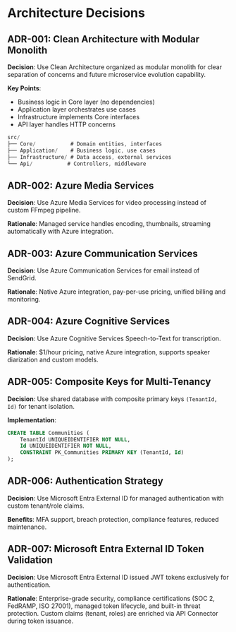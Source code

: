 # Architecture Decisions

## ADR-001: Clean Architecture with Modular Monolith

**Decision**: Use Clean Architecture organized as modular monolith for clear separation of concerns and future microservice evolution capability.

**Key Points**:
- Business logic in Core layer (no dependencies)
- Application layer orchestrates use cases  
- Infrastructure implements Core interfaces
- API layer handles HTTP concerns

```csharp
src/
├── Core/           # Domain entities, interfaces
├── Application/    # Business logic, use cases  
├── Infrastructure/ # Data access, external services
└── Api/           # Controllers, middleware
```

## ADR-002: Azure Media Services

**Decision**: Use Azure Media Services for video processing instead of custom FFmpeg pipeline.

**Rationale**: Managed service handles encoding, thumbnails, streaming automatically with Azure integration.

## ADR-003: Azure Communication Services

**Decision**: Use Azure Communication Services for email instead of SendGrid.

**Rationale**: Native Azure integration, pay-per-use pricing, unified billing and monitoring.

## ADR-004: Azure Cognitive Services

**Decision**: Use Azure Cognitive Services Speech-to-Text for transcription.

**Rationale**: $1/hour pricing, native Azure integration, supports speaker diarization and custom models.

## ADR-005: Composite Keys for Multi-Tenancy

**Decision**: Use shared database with composite primary keys `(TenantId, Id)` for tenant isolation.

**Implementation**:
```sql
CREATE TABLE Communities (
    TenantId UNIQUEIDENTIFIER NOT NULL,
    Id UNIQUEIDENTIFIER NOT NULL,
    CONSTRAINT PK_Communities PRIMARY KEY (TenantId, Id)
);
```

## ADR-006: Authentication Strategy

**Decision**: Use Microsoft Entra External ID for managed authentication with custom tenant/role claims.

**Benefits**: MFA support, breach protection, compliance features, reduced maintenance.

## ADR-007: Microsoft Entra External ID Token Validation

**Decision**: Use Microsoft Entra External ID issued JWT tokens exclusively for authentication.

**Rationale**: Enterprise-grade security, compliance certifications (SOC 2, FedRAMP, ISO 27001), managed token lifecycle, and built-in threat protection. Custom claims (tenant, roles) are enriched via API Connector during token issuance.
